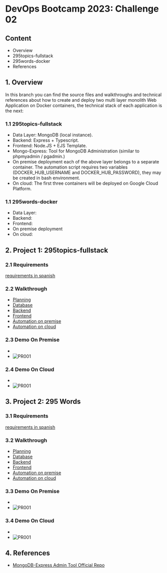# DevOps Bootcamp 2023: Challenge 02 #

## Content ##
- Overview
- 295topics-fullstack
- 295words-docker
- References

## 1. Overview ##
In this branch you can find the source files and walkthroughs and technical references about 
how to create and deploy two multi layer monolith Web Application on Docker containers, the technical stack of
each application is the next:

### 1.1 295topics-fullstack ###
- Data Layer: MongoDB (local instance).
- Backend: Express + Typescript.
- Frontend: Node.JS + EJS Template.
- Mongo-Express: Tool for MongoDB Administration (similar to phpmyadmin / pgadmin.)
- On premise deployment each of the above layer belongs to a separate container. The automation script 
requires two variables (DOCKER_HUB_USERNAME and DOCKER_HUB_PASSWORD), they may be created in bash environment.
- On cloud: The first three containers will be deployed on Google Cloud Platform.

### 1.1 295words-docker ###
- Data Layer:
- Backend: 
- Frontend: 
- On premise deployment 
- On cloud: 

## 2. Project 1: 295topics-fullstack ##

### 2.1 Requirements ###
[requirements in spanish](https://github.com/hftamayo/devopsrossrox/blob/desafio02/295topics-fullstack/enunciadosp.md)

### 2.2 Walkthrough ###
* [Planning]()
* [Database]()
* [Backend]() 
* [Frontend]()
* [Automation on premise]()
* [Automation on cloud]()

### 2.3 Demo On Premise ###
* []()
* ![PR001]()

### 2.4 Demo On Cloud ###
* []()
* ![PR001]()

## 3. Project 2: 295 Words ##

### 3.1 Requirements ###
[requirements in spanish](https://github.com/hftamayo/devopsrossrox/blob/desafio02/295topics-fullstack/enunciadosp.md)

### 3.2 Walkthrough ###
* [Planning]()
* [Database]()
* [Backend]() 
* [Frontend]()
* [Automation on premise]()
* [Automation on cloud]()

### 3.3 Demo On Premise ###
* []()
* ![PR001]()

### 3.4 Demo On Cloud ###
* []()
* ![PR001]()

## 4. References ##
* [MongoDB-Express Admin Tool Official Repo](https://github.com/mongo-express/mongo-express)
